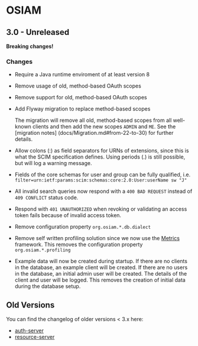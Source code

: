 # OSIAM

## 3.0 - Unreleased

**Breaking changes!**

### Changes

- Require a Java runtime enviroment of at least version 8

- Remove usage of old, method-based OAuth scopes
- Remove support for old, method-based OAuth scopes
- Add Flyway migration to replace method-based scopes

    The migration will remove all old, method-based scopes from all well-known
    clients and then add the new scopes `ADMIN` and `ME`. See the
    [migration notes] (docs/Migration.md#from-22-to-30) for further details.

- Allow colons (:) as field separators for URNs of extensions, since this is
  what the SCIM specification defines. Using periods (.) is still possible,
  but will log a warning message.

- Fields of the core schemas for user and group can be fully qualified, i.e.
  `filter=urn:ietf:params:scim:schemas:core:2.0:User:userName sw "J"`

- All invalid search queries now respond with a `400 BAD REQUEST` instead of
  `409 CONFLICT` status code.
- Respond with `401 UNAUTHORIZED` when revoking or validating an access token
  fails because of invalid access token.
- Remove configuration property `org.osiam.*.db.dialect`
- Remove self written profiling solution since we now use the [Metrics](https://github.com/dropwizard/metrics)
  framework. This removes the configuration property `org.osiam.*.profiling`
- Example data will now be created during startup. If there are no clients in
  the database, an example client will be created. If there are no users in the
  database, an initial admin user will be created. The details of the client and
  user will be logged. This removes the creation of initial data during the
  database setup.

## Old Versions

You can find the changelog of older versions < 3.x here:

- [auth-server](https://github.com/osiam/auth-server/blob/master/CHANGELOG.md)
- [resource-server](https://github.com/osiam/resource-server/blob/master/CHANGELOG.md)


